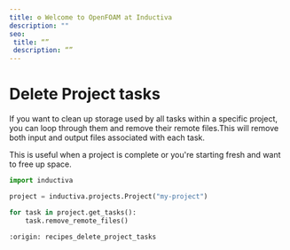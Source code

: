```yaml
---
title: ⚙️ Welcome to OpenFOAM at Inductiva
description: ""
seo:
 title: “”
 description: “”
---
```


# Delete Project tasks

If you want to clean up storage used by all tasks within a specific project, you
can loop through them and remove their remote files.This will remove both input
and output files associated with each task.

This is useful when a project is complete or you're starting fresh and want to
free up space.

```python
import inductiva

project = inductiva.projects.Project("my-project")

for task in project.get_tasks():
    task.remove_remote_files()
```

```{banner_small}
:origin: recipes_delete_project_tasks
```